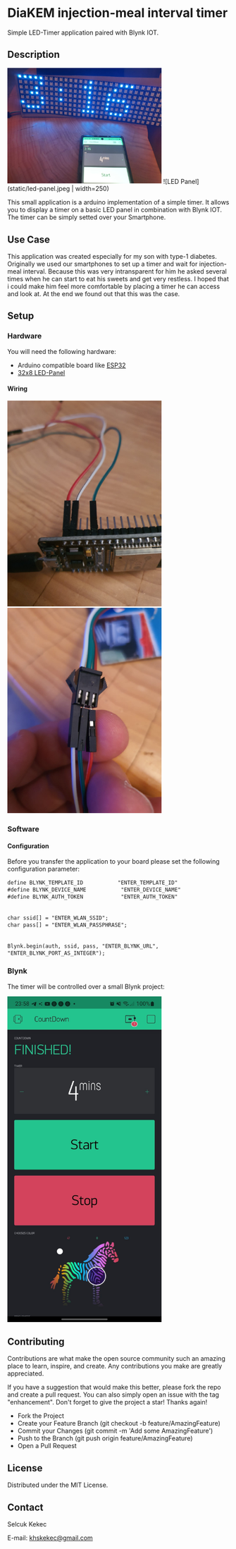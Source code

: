 # DiaKEM injection-meal interval timer 

Simple LED-Timer application paired with Blynk IOT.

## Description

<img src="static/led-panel.jpeg" width="350">
![LED Panel](static/led-panel.jpeg | width=250)

This small application is a arduino implementation of a simple timer.
It allows you to display a timer on a basic LED panel in combination with Blynk IOT. The timer can be simply setted over your Smartphone.

## Use Case

This application was created especially for my son with type-1 diabetes.
Originally we used our smartphones to set up a timer and wait for injection-meal interval.
Because this was very intransparent for him he asked several times when he can start to eat his sweets and get very restless.
I hoped that i could make him feel more comfortable by placing a timer he can access and look at. At the end we found out that this was the case.

## Setup

### Hardware

You will need the following hardware:

* Arduino compatible board like [ESP32](https://www.alibaba.com/product-detail/Wholesale-ESP32-ESP32S-ESP32-DEVKIT-V1_1600135879207.html?spm=a2700.galleryofferlist.normal_offer.d_title.75ee5a8fznPakc&s=p)
* [32x8 LED-Panel](https://www.alibaba.com/product-detail/Bendable-Pixel-Matrix-Programmable-RGB-SMD_62535391592.html?spm=a2700.galleryofferlist.normal_offer.d_image.1d4b781cYiWWla<F10>)

#### Wiring

<img src="static/wiring-1.jpeg" width="350">
<img src="static/wiring-2.jpeg" width="350">

### Software

#### Configuration 

Before you transfer the application to your board please set the following configuration parameter:

```
define BLYNK_TEMPLATE_ID           "ENTER_TEMPLATE_ID"
#define BLYNK_DEVICE_NAME           "ENTER_DEVICE_NAME"
#define BLYNK_AUTH_TOKEN            "ENTER_AUTH_TOKEN"


char ssid[] = "ENTER_WLAN_SSID";
char pass[] = "ENTER_WLAN_PASSPHRASE";


Blynk.begin(auth, ssid, pass, "ENTER_BLYNK_URL", "ENTER_BLYNK_PORT_AS_INTEGER");
```

### Blynk

The timer will be controlled over a small Blynk project:

<img src="static/blynk-app.jpeg" width="350">

## Contributing

Contributions are what make the open source community such an amazing place to learn, inspire, and create. 
Any contributions you make are greatly appreciated.

If you have a suggestion that would make this better, please fork the repo and create a pull request. 
You can also simply open an issue with the tag "enhancement". Don't forget to give the project a star! Thanks again!

* Fork the Project
* Create your Feature Branch (git checkout -b feature/AmazingFeature)
* Commit your Changes (git commit -m 'Add some AmazingFeature')
* Push to the Branch (git push origin feature/AmazingFeature)
* Open a Pull Request

## License

Distributed under the MIT License.

## Contact

Selcuk Kekec

E-mail: [khskekec@gmail.com](khskekec@gmail.com)
